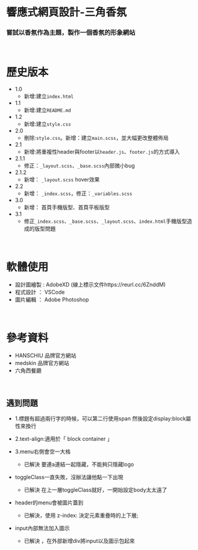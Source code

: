 # 響應式網頁設計-三角香氛
### 嘗試以香氛作為主題，製作一個香氛的形象網站
&nbsp;


#  歷史版本
* 1.0
    * 新增:建立`index.html`
* 1.1
    * 新增:建立`README.md`
* 1.2
    * 新增:建立`style.css`
* 2.0
    * 刪除:`style.css`。新增：建立`main.scss`，並大幅更改整體佈局
* 2.1
    * 新增:將重複性header與footer以`header.js`、`footer.js`的方式導入
* 2.1.1
    * 修正：`_layout.scss`、`_base.scss`內部微小bug
* 2.1.2
    * 新增： `_layout.scss` hover效果
* 2.2
    * 新增： `_index.scss`，修正：`_variables.scss`
* 3.0
    * 新增： 首頁手機版型、首頁平板版型
* 3.1
    * 修正`_index.scss`、`_base.scss`、`_layout.scss`、`index.html`手機版型造成的版型問題


&nbsp;
# 軟體使用
* 設計圖繪製 : AdobeXD (線上標示文件https://reurl.cc/6ZnddM)
* 程式設計 ： VSCode
* 圖片編輯 ： Adobe Photoshop

&nbsp;
# 參考資料
* HANSCHIU 品牌官方網站
* medskin 品牌官方網站
* 六角西餐廳

&nbsp;
## 遇到問題

* 1.標題有超過兩行字的時候，可以第二行使用span 然後設定display:block屬性來換行
* 2.text-align:適用於「 block container 」
* 3.menu右側會空一大格
    * 已解決 要連a連結一起隱藏，不能夠只隱藏logo

* toggleClass一直失敗，沒辦法讓他點一下出現
    * 已解決 在上一層toggleClass就好，一開始設定body太太遠了

* header的menu會被圖片蓋到
    * 已解決，使用 z-index: 決定元素重疊時的上下層;

* input內部無法加入圖示
    * 已解決 ，在外部新增div將input以及圖示包起來
